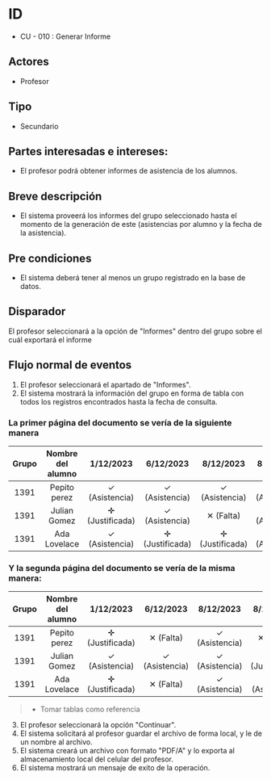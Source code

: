 # ID
 - CU - 010 : Generar Informe
   
## Actores
 * Profesor
   
## Tipo 
 * Secundario

## Partes interesadas e intereses:
- El profesor podrá obtener informes de asistencia de los alumnos.

## Breve descripción
- El sistema proveerá los informes del grupo seleccionado hasta el momento de la generación de este (asistencias por alumno y la fecha de la asistencia).

## Pre condiciones
- El sistema deberá tener al menos un grupo registrado en la base de datos.

## Disparador
El profesor seleccionará a la opción de "Informes" dentro del grupo sobre el cuál exportará el informe

## Flujo normal de eventos
1. El profesor seleccionará el apartado de "Informes".
2. El sistema mostrará la información del grupo en forma de tabla con todos los registros encontrados hasta la fecha de consulta.

 ### La primer página del documento se vería de la siguiente manera
| Grupo  | Nombre del alumno  | 1/12/2023 | 6/12/2023 | 8/12/2023| 8/12/2023 | 8/12/2023| Asistencias (%) | Faltas (%) | 
|:------: |:-------------------:| :----------:| :----------:| :----------:| :----------:| :----------:| :----------:| :----------:|
| 1391   | Pepito perez  | &#10003;  (Asistencia)| &#10003;  (Asistencia)| &#10003;  (Asistencia) | &#10003;  (Asistencia)| &#10005; (Falta)|  4 (80%)   |  1 (25%)   | 
| 1391   |  Julian Gomez| &#10011;  (Justificada)| &#10003;  (Asistencia)| &#10005; (Falta) | &#10003;  (Asistencia) | &#10005; (Falta)  |2 (50%)      | 2 (50%)      | 
| 1391   | Ada Lovelace         | &#10003;  (Asistencia)  | &#10011;  (Justificada)| &#10011;  (Justificada)| &#10003;  (Asistencia) | &#10005; (Falta) |  2 (100%)  | 1 (0%) |
 ### Y la segunda página del documento se vería de la misma manera: 
| Grupo  | Nombre del alumno  | 1/12/2023 | 6/12/2023 | 8/12/2023| 8/12/2023 | 8/12/2023| Asistencias (%) | Faltas (%) | 
|:------: |:-------------------:| :----------:| :----------:| :----------:| :----------:| :----------:| :----------:| :----------:|
| 1391   | Pepito perez  | &#10011;  (Justificada)| &#10005; (Falta)| &#10003;  (Asistencia) | &#10005; (Falta)| &#10003;  (Asistencia)|  6 (67%)   |  3 (33%)   | 
| 1391   |  Julian Gomez|  &#10003;  (Asistencia)| &#10003;  (Asistencia)| &#10003;  (Asistencia) | &#10011;  (Justificada) | &#10003;  (Asistencia)  |6 (75%)      | 2 (25%)      | 
| 1391   | Ada Lovelace         | &#10011;  (Justificada)  | &#10005; (Falta)| &#10003;  (Asistencia)| &#10003;  (Asistencia) | &#10005; &#10003;  (Asistencia) |  5 (71%)  | 2 (29%) |
> * Tomar tablas como referencia

3. El profesor seleccionará la opción "Continuar".
5. El sistema solicitará al profesor guardar el archivo de forma local, y le de un nombre al archivo.
6. El sistema creará un archivo con formato "PDF/A" y lo exporta al almacenamiento local del celular del profesor.
7. El sistema mostrará un mensaje de exito de la operación.
